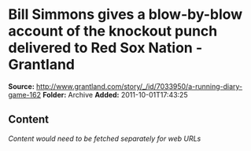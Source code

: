 # Bill Simmons gives a blow-by-blow account of the knockout punch delivered to Red Sox Nation - Grantland

**Source:** http://www.grantland.com/story/_/id/7033950/a-running-diary-game-162
**Folder:** Archive
**Added:** 2011-10-01T17:43:25




## Content
*Content would need to be fetched separately for web URLs*
